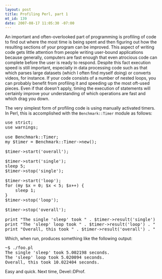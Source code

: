```yaml
--- 
layout: post
title: Profiling Perl, part 1
mt_id: 139
date: 2007-08-17 11:05:30 -07:00
---
```

An important and often-overlooked part of programming is profiling of code to find out where the most time is being spent and then figuring out how the resulting sections of your program can be improved.  This aspect of writing code gets little attention from people writing user-bound applications because generally, computers are fast enough that even atrocious code can complete before the user is ready to respond.  Despite this fact execution speed is still important, especially in data processing code such as that which parses large datasets (which I often find myself doing) or converts videos, for instance.  If your code consists of a number of nested loops, you can probably benefit from profiling it and speeding up the most oft-used pieces.  Even if that doesn't apply, timing the execution of statements will certainly improve your understanding of which operations are fast and which drag you down.

The very simplest form of profiling code is using manually activated timers.  In Perl, this is accomplished with the `Benchmark::Timer` module as follows:
<pre class="brush: perl;">
use strict;
use warnings;

use Benchmark::Timer;
my $timer = Benchmark::Timer->new();

$timer->start('overall');

$timer->start('single');
sleep 5;
$timer->stop('single');

$timer->start('loop');
for (my $x = 0; $x < 5; $x++) {
    sleep 1;
}
$timer->stop('loop');

$timer->stop('overall');

print "The single 'sleep' took " . $timer->result('single') . " seconds.\n";
print "The 'sleep' loop took " . $timer->result('loop') . " seconds.\n";
print "Overall, this took " . $timer->result('overall') . " seconds.\n";
</pre>

Which, when run, produces something like the following output:
<pre>
~$ ./foo.pl
The single 'sleep' took 5.002198 seconds.
The 'sleep' loop took 5.020094 seconds.
Overall, this took 10.022404 seconds.
</pre>

Easy and quick.  Next time, Devel::DProf.
